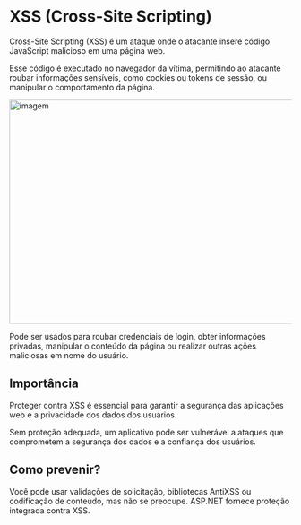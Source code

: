 # XSS (Cross-Site Scripting)

Cross-Site Scripting (XSS) é um ataque onde o atacante insere código JavaScript malicioso em uma página web.

Esse código é executado no navegador da vítima, permitindo ao atacante roubar informações sensíveis, como cookies ou tokens de sessão, ou manipular o comportamento da página.

<img src="https://www.imperva.com/learn/wp-content/uploads/sites/13/2019/01/sorted-XSS.png" alt="imagem" width="650px" height="400px"/>

Pode ser usados para roubar credenciais de login, obter informações privadas, manipular o conteúdo da página ou realizar outras ações maliciosas em nome do usuário.

## Importância

Proteger contra XSS é essencial para garantir a segurança das aplicações web e a privacidade dos dados dos usuários.

Sem proteção adequada, um aplicativo pode ser vulnerável a ataques que comprometem a segurança dos dados e a confiança dos usuários.

## Como prevenir?

Você pode usar validações de solicitação, bibliotecas AntiXSS ou codificação de conteúdo, mas não se preocupe. ASP.NET fornece proteção integrada contra XSS.